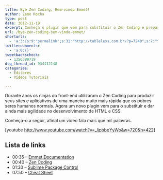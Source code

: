 ```yaml
---
title: Bye Zen Coding, Bem-vindo Emmet!
author: Zeno Rocha
type: post
date: 2012-11-19
excerpt: Conheça o plugin que vem para substituir o Zen Coding e prepare-se para se tornar um jedi!
url: /bye-zen-coding-bem-vindo-emmet/
shorturls:
  - 'a:3:{s:9:"permalink";s:31:"http://tableless.com.br/?p=7248";s:7:"tinyurl";s:26:"http://tinyurl.com/c9dlfu9";s:4:"isgd";s:19:"http://is.gd/MWdfoL";}'
twittercomments:
  - 'a:0:{}'
tweetbackscheck:
  - 1356389719
dsq_thread_id: 934412148
categories:
  - Editores
  - Vídeos Tutoriais

---
```

Durante anos os ninjas do front-end utilizaram o Zen Coding para produzir seus sites e aplicativos de uma maneira muito mais rápida que os pobres seres humanos normais. Agora um novo plugin vem para o substituir e dar ainda mais agilidade no desenvolvimento de HTML e CSS.

Conheça-o a seguir, afinal um vídeo fala mais que mil palavras.

[youtube http://www.youtube.com/watch?v=_ljpbbqYyWo&w=720&h=422]

## Lista de links

  * 00:35 &#8211; [Emmet Documentation][1]
  * 00:40 &#8211; [Zen Coding][2]
  * 01:30 &#8211; [Sublime Package Control][3]
  * 07:50 &#8211; [Cheat Sheet][4]

 [1]: http://docs.emmet.io/
 [2]: http://code.google.com/p/zen-coding/
 [3]: http://wbond.net/sublime_packages/package_control
 [4]: http://docs.emmet.io/cheat-sheet/